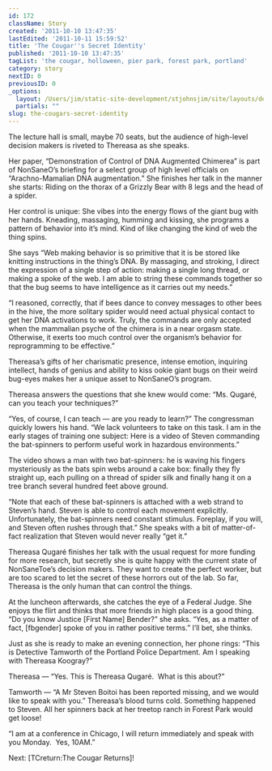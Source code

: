 ```yaml
---
id: 172
className: Story
created: '2011-10-10 13:47:35'
lastEdited: '2011-10-11 15:59:52'
title: 'The Cougar''s Secret Identity'
published: '2011-10-10 13:47:35'
tagList: 'the cougar, holloween, pier park, forest park, portland'
category: story
nextID: 0
previousID: 0
_options:
  layout: /Users/jim/static-site-development/stjohnsjim/site/layouts/default.static.ttml
  partials: ""
slug: the-cougars-secret-identity
---
```

<p>The lecture hall is small, maybe 70 seats, but the audience of high-level decision makers is riveted to Thereasa as she speaks.</p>
<p>Her paper, “Demonstration of Control of DNA Augmented Chimerea”  is part of NonSaneO’s briefing for a select group of high level officials on “Arachno-Mamalian DNA augmentation.”  She finishes her talk in the manner she starts: Riding on the thorax of a Grizzly Bear with 8 legs and the head of a spider.</p>
<p>Her control is unique:  She vibes into the energy flows of the giant bug with her hands.  Kneading, massaging, humming and kissing, she programs a pattern of behavior into it’s mind.  Kind of like changing the kind of web the thing spins.</p>
<p>She says “Web making behavior is so primitive that it is be stored like knitting instructions in the thing’s DNA.  By massaging, and stroking, I direct the expression of a single step of action: making a single long thread, or making a spoke of the web.  I am able to string these commands together so that the bug seems to have intelligence as it carries out my needs.”</p>
<p>“I reasoned, correctly, that if bees dance to convey messages to other bees in the hive, the more solitary spider would need actual physical contact to get her DNA activations to work.  Truly, the commands are only accepted when the mammalian psyche of the chimera is in a near orgasm state.  Otherwise, it exerts too much control over the organism’s behavior for reprogramming to be effective.”</p>
<p>Thereasa’s gifts of her charismatic presence, intense emotion, inquiring intellect, hands of genius and ability to kiss ookie giant bugs on their weird bug-eyes makes her a unique asset to NonSaneO’s program.</p>
<p>Thereasa answers the questions that she knew would come: “Ms. Qugaré, can you teach your techniques?”</p>
<p>“Yes, of course, I can teach — are you ready to learn?” The congressman quickly lowers his hand. “We lack volunteers to take on this task.  I am in the early stages of training one subject:  Here is a video of Steven commanding the bat-spinners to perform useful work in hazardous environments.”</p>
<p>The video shows a man with two bat-spinners: he is waving his fingers mysteriously as the bats spin webs around a cake box: finally they fly straight up, each pulling on a thread of spider silk and finally hang it on a tree branch several hundred feet above ground.</p>
<p>“Note that each of these bat-spinners is attached with a web strand to Steven’s hand.  Steven is able to control each movement explicitly.  Unfortunately, the bat-spinners need constant stimulus.  Foreplay, if you will, and Steven often rushes through that.”  She speaks with a bit of matter-of-fact realization that Steven would never really “get it.”</p>
<p>Thereasa Qugaré finishes her talk with the usual request for more funding for more research, but secretly she is quite happy with the current state of NonSaneToe’s decision makers. They want to create the perfect worker, but are too scared to let the secret of these horrors out of the lab.  So far, Thereasa is the only human that can control the things.</p>
<p>At the luncheon afterwards, she catches the eye of a Federal Judge.  She enjoys the flirt and thinks that more friends in high places is a good thing.  “Do you know Justice [First Name] Bender?” she asks.  “Yes, as a matter of fact, [fbgender] spoke of you in rather positive terms.”  I’ll bet, she thinks.</p>
<p>Just as she is ready to make an evening connection, her phone rings: “This is Detective Tamworth of the Portland Police Department.  Am I speaking with Thereasa Koogray?”</p>
<p>Thereasa — “Yes. This is Thereasa Qugaré.  What is this about?”</p>
<p>Tamworth — “A Mr Steven Boitoi has been reported missing, and we would like to speak with you.”  Thereasa’s blood turns cold.  Something happened to Steven.  All her spinners back at her treetop ranch in Forest Park would get loose!</p>
<p>“I am at a conference in Chicago, I will return immediately and speak with you Monday.  Yes, 10AM.”</p>
<p>Next: [TCreturn:The Cougar Returns]! </p>
